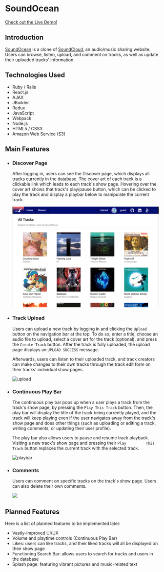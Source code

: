 # SoundOcean

[Check out the Live Demo!](https://soundocean.herokuapp.com/#/)

## Introduction

[SoundOcean](https://soundocean.herokuapp.com/#/) is a clone of [SoundCloud](https://soundcloud.com), an audio/music sharing website. Users can browse, listen, upload, and comment on tracks, as well as update their uploaded tracks' information.

## Technologies Used

- Ruby / Rails
- React.js
- AJAX
- JBuilder
- Redux
- JavaScript
- Webpack
- Node.js
- HTML5 / CSS3
- Amazon Web Service (S3)

## Main Features

- ### Discover Page

    After logging in, users can see the Discover page, which displays all tracks currently in the database. The cover art of each       track is a clickable link which leads to each track's show page. Hovering over the cover art shows that track's play/pause button, which can be clicked to play the track and display a playbar below to manipulate the current track.
    
    ![discover](https://github.com/EdwinHongCheng/SoundOcean/blob/main/app/assets/images/readme_screenshots/Discover/01.png)

- ### Track Upload

    Users can upload a new track by logging in and clicking the `Upload` button on the navigation bar at the top. To do so, enter a     title, choose an audio file to upload, select a cover art for the track (optional), and press the `Create Track` button. After       the track is fully uploaded, the upload page displays an `UPLOAD SUCCESS` message.

    Afterwards, users can listen to their uploaded track, and track creators can make changes to their own tracks through the track     edit form on their tracks' individual show pages.
    
    ![upload](https://i.imgur.com/eDt6sFA.png)

- ### Continuous Play Bar

    The continuous play bar pops up when a user plays a track from the track's show page, by pressing the `Play This Track` button.     Then, the play bar will display the title of the track being currently played, and the track will keep playing even if the user     navigates away from the track's show page and does other things (such as uploading or editing a track, writing comments, or         updating their user profile).
    
    The play bar also allows users to pause and resume track playback. Visiting a new track's show page and pressing their `Play         This Track` button replaces the current track with the selected track.
    
    ![playbar](https://i.imgur.com/ycG9hwo.png)
    
- ### Comments
    
    Users can comment on specific tracks on the track's show page. Users can also delete their own comments.
    
    <img src=https://i.imgur.com/FmJlEZx.png width="360">
    
## Planned Features

Here is a list of planned features to be implemented later:

- Vastly-improved UI/UX
- Volume and playtime controls (Continuous Play Bar)
- Likes: users can like tracks, and their liked tracks will all be displayed on their show page
- Functioning Search Bar: allows users to search for tracks and users in the database
- Splash page: featuring vibrant pictures and music-related text
